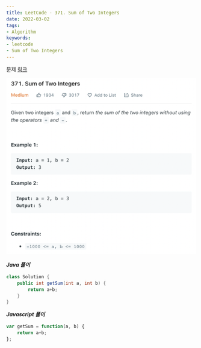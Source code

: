 ```yaml
---
title: LeetCode - 371. Sum of Two Integers
date: 2022-03-02
tags:
- Algorithm
keywords:
- leetcode
- Sum of Two Integers
---
```


문제 [링크](https://leetcode.com/problems/sum-of-two-integers/)

![](problem.png)

_**Java 풀이**_
```java
class Solution {
    public int getSum(int a, int b) {
        return a+b;
    }
}
```

_**Javascript 풀이**_
```javascript
var getSum = function(a, b) {
    return a+b;
};
```
